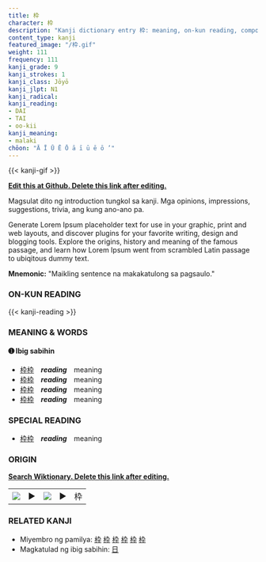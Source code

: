 ```yaml
---
title: 枠
character: 枠
description: "Kanji dictionary entry 枠: meaning, on-kun reading, compounds, origin, related kanji"
content_type: kanji
featured_image: "/枠.gif"
weight: 111
frequency: 111
kanji_grade: 9
kanji_strokes: 1
kanji_class: Jōyō
kanji_jlpt: N1
kanji_radical: 
kanji_reading: 
- DAI
- TAI
- oo-kii
kanji_meaning:
- malaki
chōon: "Ā Ī Ū Ē Ō ā ī ū ē ō ’"
---
```

[//]: # (Don't edit the line below. Kanji animated GIF code is automatically generated.)
{{< kanji-gif >}}

[//]: # (Edit below this line.)

**[Edit this at Github. Delete this link after editing.](https://github.com/tim0g/tim/tree/main/content/kanji/枠/index.md)**

Magsulat dito ng introduction tungkol sa kanji. Mga opinions, impressions, suggestions, trivia, ang kung ano-ano pa.

Generate Lorem Ipsum placeholder text for use in your graphic, print and web layouts, and discover plugins for your favorite writing, design and blogging tools. Explore the origins, history and meaning of the famous passage, and learn how Lorem Ipsum went from scrambled Latin passage to ubiqitous dummy text.
 
**Mnemonic:** "Maikling sentence na makakatulong sa pagsaulo."

### ON-KUN READING

[//]: # (Don't edit the line below. ON-KUN READING code is automatically generated.)
{{< kanji-reading >}}

### MEANING & WORDS

#### ➊ **Ibig sabihin**
  - [枠](../枠)[枠](../枠)　***reading***　meaning
  - [枠](../枠)[枠](../枠)　***reading***　meaning
  - [枠](../枠)[枠](../枠)　***reading***　meaning
  - [枠](../枠)[枠](../枠)　***reading***　meaning

### SPECIAL READING
  - [枠](../枠)[枠](../枠)　***reading***　meaning

### ORIGIN

**[Search Wiktionary. Delete this link after editing.](https://wiktionary.org/wiki/枠)**
<table class="kanji-table"><tr><td>
<img src="60px-枠-bronze.svg.png">
</td><td>▶</td><td>
<img src="60px-枠-oracle.svg.png">
</td><td>▶</td>
<td class="kanji-origin">枠</td>
</tr></table>

### RELATED KANJI
- Miyembro ng pamilya: [枠](../枠) [枠](../枠) [枠](../枠) [枠](../枠) [枠](../枠) [枠](../枠)
- Magkatulad ng ibig sabihin: [日](../日)
